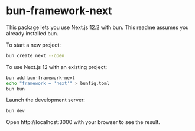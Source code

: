 # bun-framework-next

This package lets you use Next.js 12.2 with bun. This readme assumes you already installed bun.


To start a new project:

```bash
bun create next --open
```

To use Next.js 12 with an existing project:

```bash
bun add bun-framework-next
echo "framework = 'next'" > bunfig.toml
bun bun
```

Launch the development server:

```bash
bun dev
```

Open http://localhost:3000 with your browser to see the result.
